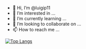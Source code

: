 - 👋 Hi, I’m @luigip11
- 👀 I’m interested in ...
- 🌱 I’m currently learning ...
- 💞️ I’m looking to collaborate on ...
- 📫 How to reach me ...

[![Top Langs](https://github-readme-stats.vercel.app/api/top-langs/?username=luigip11)](https://github.com/anuraghazra/github-readme-stats)
